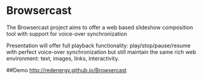 Browsercast
===========

The Browsercast project aims to offer a web based slideshow composition tool with support for voice-over synchronization

Presentation will offer full playback functionality: play/stop/pause/resume with perfect voice-over synchronization but still maintain the same rich web environment: text, images, links, interactivity.

##Demo
http://redenergy.github.io/Browsercast

